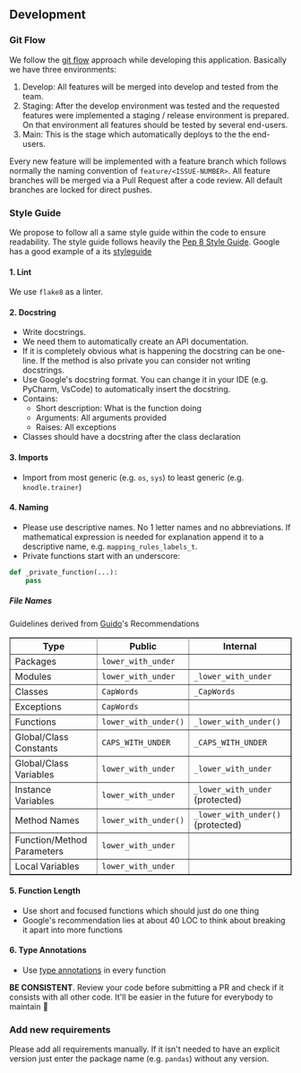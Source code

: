 ## Development

### Git Flow

We follow the [git flow](https://gist.github.com/digitaljhelms/4287848) approach while developing this application. Basically we have three environments:

1. Develop: All features will be merged into develop and tested from the team.
2. Staging: After the develop environment was tested and the requested features were implemented a staging / release environment is prepared. On that environment all features should be tested by several end-users.
3. Main: This is the stage which automatically deploys to the the end-users.

Every new feature will be implemented with a feature branch which follows normally the naming convention of `feature/<ISSUE-NUMBER>`. All feature branches will be merged via a Pull Request after a code review. All default branches are locked for direct pushes.

### Style Guide

We propose to follow all a same style guide within the code to ensure readability. The style guide follows heavily the [Pep 8 Style Guide](https://www.python.org/dev/peps/pep-0008/?). Google has a good example of a its [styleguide](https://google.github.io/styleguide/pyguide.html)

#### 1. Lint

We use `flake8` as a linter.

#### 2. Docstring

- Write docstrings.
- We need them to automatically create an API documentation.
- If it is completely obvious what is happening the docstring can be one-line. If the method is also private you can consider not writing docstrings.
- Use Google's docstring format. You can change it in your IDE (e.g. PyCharm, VsCode) to automatically insert the docstring.
- Contains:
  - Short description: What is the function doing
  - Arguments: All arguments provided
  - Raises: All exceptions
- Classes should have a docstring after the class declaration

#### 3. Imports

- Import from most generic (e.g. `os`, `sys`) to least generic (e.g. `knodle.trainer`)

#### 4. Naming

- Please use descriptive names. No 1 letter names and no abbreviations. If mathematical expression is needed for explanation append it to a descriptive name, e.g. `mapping_rules_labels_t`.
- Private functions start with an underscore:

```python
def _private_function(...):
    pass
```

##### File Names

Guidelines derived from [Guido](https://en.wikipedia.org/wiki/Guido_van_Rossum)'s Recommendations

<table rules="all" border="1" summary="Guidelines from Guido's Recommendations"
       cellspacing="2" cellpadding="2">

  <tr>
    <th>Type</th>
    <th>Public</th>
    <th>Internal</th>
  </tr>

  <tr>
    <td>Packages</td>
    <td><code>lower_with_under</code></td>
    <td></td>
  </tr>

  <tr>
    <td>Modules</td>
    <td><code>lower_with_under</code></td>
    <td><code>_lower_with_under</code></td>
  </tr>

  <tr>
    <td>Classes</td>
    <td><code>CapWords</code></td>
    <td><code>_CapWords</code></td>
  </tr>

  <tr>
    <td>Exceptions</td>
    <td><code>CapWords</code></td>
    <td></td>
  </tr>

  <tr>
    <td>Functions</td>
    <td><code>lower_with_under()</code></td>
    <td><code>_lower_with_under()</code></td>
  </tr>

  <tr>
    <td>Global/Class Constants</td>
    <td><code>CAPS_WITH_UNDER</code></td>
    <td><code>_CAPS_WITH_UNDER</code></td>
  </tr>

  <tr>
    <td>Global/Class Variables</td>
    <td><code>lower_with_under</code></td>
    <td><code>_lower_with_under</code></td>
  </tr>

  <tr>
    <td>Instance Variables</td>
    <td><code>lower_with_under</code></td>
    <td><code>_lower_with_under</code> (protected)</td>
  </tr>

  <tr>
    <td>Method Names</td>
    <td><code>lower_with_under()</code></td>
    <td><code>_lower_with_under()</code> (protected)</td>
  </tr>

  <tr>
    <td>Function/Method Parameters</td>
    <td><code>lower_with_under</code></td>
    <td></td>
  </tr>

  <tr>
    <td>Local Variables</td>
    <td><code>lower_with_under</code></td>
    <td></td>
  </tr>

</table>

#### 5. Function Length

- Use short and focused functions which should just do one thing
- Google's recommendation lies at about 40 LOC to think about breaking it apart into more functions

#### 6. Type Annotations

- Use [type annotations](https://www.python.org/dev/peps/pep-0484/) in every function

**BE CONSISTENT**. Review your code before submitting a PR and check if it consists with all other code. It'll be easier in the future for everybody to maintain :slightly_smiling_face:

### Add new requirements

Please add all requirements manually. If it isn't needed to have an explicit version just enter the package name (e.g. `pandas`) without any version.


